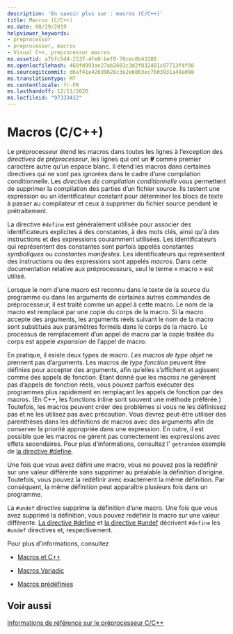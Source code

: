 ```yaml
---
description: 'En savoir plus sur : macros (C/C++)'
title: Macros (C/C++)
ms.date: 08/29/2019
helpviewer_keywords:
- preprocessor
- preprocessor, macros
- Visual C++, preprocessor macros
ms.assetid: a7bfc5d4-2537-4fe0-bef0-70cec0b43388
ms.openlocfilehash: 460fd993ae27ab2603c3d2f832481c07713f4f98
ms.sourcegitcommit: d6af41e42699628c3e2e6063ec7b03931a49a098
ms.translationtype: MT
ms.contentlocale: fr-FR
ms.lasthandoff: 12/11/2020
ms.locfileid: "97333412"
---
```

# <a name="macros-cc"></a>Macros (C/C++)

Le préprocesseur étend les macros dans toutes les lignes à l’exception des *directives de préprocesseur*, les lignes qui ont un **#** comme premier caractère autre qu’un espace blanc. Il étend les macros dans certaines directives qui ne sont pas ignorées dans le cadre d’une compilation conditionnelle. Les *directives de compilation conditionnelle* vous permettent de supprimer la compilation des parties d’un fichier source. Ils testent une expression ou un identificateur constant pour déterminer les blocs de texte à passer au compilateur et ceux à supprimer du fichier source pendant le prétraitement.

La directive `#define` est généralement utilisée pour associer des identificateurs explicites à des constantes, à des mots clés, ainsi qu'à des instructions et des expressions couramment utilisées. Les identificateurs qui représentent des constantes sont parfois appelés constantes *symboliques* ou *constantes manifestes*. Les identificateurs qui représentent des instructions ou des expressions sont appelés *macros*. Dans cette documentation relative aux préprocesseurs, seul le terme « macro » est utilisé.

Lorsque le nom d’une macro est reconnu dans le texte de la source du programme ou dans les arguments de certaines autres commandes de préprocesseur, il est traité comme un appel à cette macro. Le nom de la macro est remplacé par une copie du corps de la macro. Si la macro accepte des arguments, les arguments réels suivant le nom de la macro sont substitués aux paramètres formels dans le corps de la macro. Le processus de remplacement d’un appel de macro par la copie traitée du corps est appelé *expansion* de l’appel de macro.

En pratique, il existe deux types de macro. *Les macros de type objet* ne prennent pas d’arguments. Les macros de *type fonction* peuvent être définies pour accepter des arguments, afin qu’elles s’affichent et agissent comme des appels de fonction. Étant donné que les macros ne génèrent pas d’appels de fonction réels, vous pouvez parfois exécuter des programmes plus rapidement en remplaçant les appels de fonction par des macros. (En C++, les fonctions inline sont souvent une méthode préférée.) Toutefois, les macros peuvent créer des problèmes si vous ne les définissez pas et ne les utilisez pas avec précaution. Vous devrez peut-être utiliser des parenthèses dans les définitions de macros avec des arguments afin de conserver la priorité appropriée dans une expression. En outre, il est possible que les macros ne gèrent pas correctement les expressions avec effets secondaires. Pour plus d’informations, consultez l' `getrandom` exemple de [la directive #define](../preprocessor/hash-define-directive-c-cpp.md).

Une fois que vous avez défini une macro, vous ne pouvez pas la redéfinir sur une valeur différente sans supprimer au préalable la définition d’origine. Toutefois, vous pouvez la redéfinir avec exactement la même définition. Par conséquent, la même définition peut apparaître plusieurs fois dans un programme.

La `#undef` directive supprime la définition d’une macro. Une fois que vous avez supprimé la définition, vous pouvez redéfinir la macro sur une valeur différente. [La directive #define](../preprocessor/hash-define-directive-c-cpp.md) et [la directive #undef](../preprocessor/hash-undef-directive-c-cpp.md) décrivent `#define` les `#undef` directives et, respectivement.

Pour plus d'informations, consultez

- [Macros et C++](../preprocessor/macros-and-cpp.md)

- [Macros Variadic](../preprocessor/variadic-macros.md)

- [Macros prédéfinies](../preprocessor/predefined-macros.md)

## <a name="see-also"></a>Voir aussi

[Informations de référence sur le préprocesseur C/C++](../preprocessor/c-cpp-preprocessor-reference.md)
